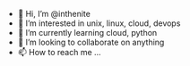 - 👋 Hi, I’m @inthenite
- 👀 I’m interested in unix, linux, cloud, devops
- 🌱 I’m currently learning cloud, python
- 💞️ I’m looking to collaborate on anything
- 📫 How to reach me ...

<!---
inthenite/inthenite is a ✨ special ✨ repository because its `README.md` (this file) appears on your GitHub profile.
You can click the Preview link to take a look at your changes.
--->
